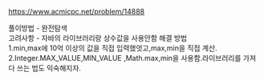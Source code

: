 https://www.acmicpc.net/problem/14888  
  
풀이방법 - 완전탐색  
고려사항 - 자바의 라이브러리랑 상수값을 사용안함
해결 방법  
1.min,max에 10억 이상의 값을 직접 입력했엇고,max,min을 직접 계산.  
2.Integer.MAX_VALUE,MIN_VALUE ,Math.max,min을 사용함.라이브러리를 가져다 쓰는 법도 익숙해지자.  
